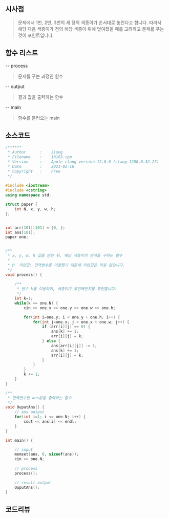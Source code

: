 ## 시사점

> 문제에서 1번, 2번, 3번의 세 장의 색종이가 순서대로 놓인다고 합니다. 따라서 해당 다음 색종이가 전의 해당 색종이 위에 덮여졌을 때를 고려하고 문제를 푸는 것이 포인트입니다.

## 함수 리스트

-- process
> 문제를 푸는 과정인 함수

-- output
> 결과 값을 출력하는 함수

-- main
> 함수를 불러오는 main

## 소스코드 


```c++
/******
 * Author      :    Jiung
 * Filename    :    10163.cpp
 * Version     :    Apple clang version 12.0.0 (clang-1200.0.32.27)
 * Date        :    2021-02-16
 * Copyright   :    Free
 */
  
#include <iostream>
#include <cstring> 
using namespace std;

struct paper {
    int N, x, y, w, h;
};


int arr[101][101] = {0, };
int ans[101];
paper one;


/**
 * x, y, w, h 값을 받은 뒤, 해당 색종이의 면적을 구하는 함수
 *
 * @  리턴값: 전역변수를 이용했기 때문에 리턴값은 따로 없습니다.
 */
void process() {
    
    /**
     * 변수 k를 이용하여, 색종이가 몇번째인지를 확인합니다.
     */
    int k=1;
    while(k <= one.N) {     
        cin >> one.x >> one.y >> one.w >> one.h;

        for(int i=one.y; i < one.y + one.h; i++) {
            for(int j=one.x; j < one.x + one.w; j++) {
                if (arr[i][j] == 0) {
                    ans[k] += 1;
                    arr[i][j] = k;
                } else {
                    ans[arr[i][j]] -= 1;
                    ans[k] += 1;
                    arr[i][j] = k;
                }
            }
        }
        k += 1;
    }
}

/**
 * 전역변수인 ans값을 출력하는 함수
 */
void OuputAns() {
    // ans output
    for(int i=1; i <= one.N; i++) {
        cout << ans[i] << endl;
    }
}

int main() {

    // input
    memset(ans, 0, sizeof(ans));
    cin >> one.N;
    
    // process
    process();

    // result output
    OuputAns();
}
```

## 코드리뷰 

